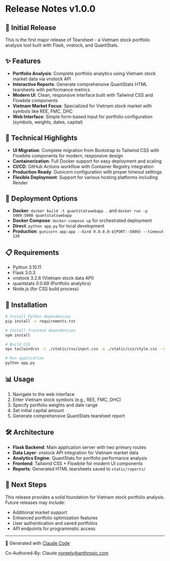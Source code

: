 # Release Notes v1.0.0

## 🎉 Initial Release

This is the first major release of Tearsheet - a Vietnam stock portfolio analysis tool built with Flask, vnstock, and QuantStats.

## ✨ Features

- **Portfolio Analysis**: Complete portfolio analytics using Vietnam stock market data via vnstock API
- **Interactive Reports**: Generate comprehensive QuantStats HTML tearsheets with performance metrics
- **Modern UI**: Clean, responsive interface built with Tailwind CSS and Flowbite components
- **Vietnam Market Focus**: Specialized for Vietnam stock market with symbols like REE, FMC, DHC
- **Web Interface**: Simple form-based input for portfolio configuration (symbols, weights, dates, capital)

## 🔧 Technical Highlights

- **UI Migration**: Complete migration from Bootstrap to Tailwind CSS with Flowbite components for modern, responsive design
- **Containerization**: Full Docker support for easy deployment and scaling
- **CI/CD**: GitHub Actions workflow with Container Registry integration
- **Production Ready**: Gunicorn configuration with proper timeout settings
- **Flexible Deployment**: Support for various hosting platforms including Render

## 🚀 Deployment Options

- **Docker**: `docker build -t quantstatswebapp .` and `docker run -p 5000:5000 quantstatswebapp`
- **Docker Compose**: `docker-compose up` for orchestrated deployment
- **Direct**: `python app.py` for local development
- **Production**: `gunicorn app:app --bind 0.0.0.0:${PORT:-5000} --timeout 120`

## 📋 Requirements

- Python 3.10.11
- Flask 3.0.3
- vnstock 3.2.6 (Vietnam stock data API)
- quantstats 0.0.69 (Portfolio analytics)
- Node.js (for CSS build process)

## 🔄 Installation

```bash
# Install Python dependencies
pip install -r requirements.txt

# Install frontend dependencies
npm install

# Build CSS
npx tailwindcss -i ./static/css/input.css -o ./static/css/style.css --minify

# Run application
python app.py
```

## 📊 Usage

1. Navigate to the web interface
2. Enter Vietnam stock symbols (e.g., REE, FMC, DHC)
3. Specify portfolio weights and date range
4. Set initial capital amount
5. Generate comprehensive QuantStats tearsheet report

## 🛠️ Architecture

- **Flask Backend**: Main application server with two primary routes
- **Data Layer**: vnstock API integration for Vietnam market data
- **Analytics Engine**: QuantStats for portfolio performance analysis
- **Frontend**: Tailwind CSS + Flowbite for modern UI components
- **Reports**: Generated HTML tearsheets saved to `static/reports/`

## 📝 Next Steps

This release provides a solid foundation for Vietnam stock portfolio analysis. Future releases may include:
- Additional market support
- Enhanced portfolio optimization features
- User authentication and saved portfolios
- API endpoints for programmatic access

---

🤖 Generated with [Claude Code](https://claude.ai/code)

Co-Authored-By: Claude <noreply@anthropic.com>